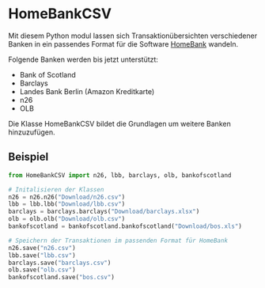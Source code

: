 # HomeBankCSV

Mit diesem Python modul lassen sich Transaktionübersichten verschiedener Banken in ein passendes Format für die Software [HomeBank](http://homebank.free.fr/en/index.php) wandeln.

Folgende Banken werden bis jetzt unterstützt:
- Bank of Scotland
- Barclays
- Landes Bank Berlin (Amazon Kreditkarte)
- n26
- OLB

Die Klasse HomeBankCSV bildet die Grundlagen um weitere Banken hinzuzufügen.


## Beispiel
```python
from HomeBankCSV import n26, lbb, barclays, olb, bankofscotland

# Initalisieren der Klassen
n26 = n26.n26("Download/n26.csv")
lbb = lbb.lbb("Download/lbb.csv")
barclays = barclays.barclays("Download/barclays.xlsx")
olb = olb.olb("Download/olb.csv")
bankofscotland = bankofscotland.bankofscotland("Download/bos.xls")

# Speichern der Transaktionen im passenden Format für HomeBank
n26.save("n26.csv")
lbb.save("lbb.csv")
barclays.save("barclays.csv")
olb.save("olb.csv")
bankofscotland.save("bos.csv")
```



